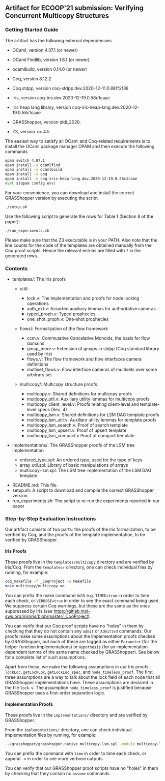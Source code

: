 ## Artifact for ECOOP'21 submission: Verifying Concurrent Multicopy Structures

### Getting Started Guide

The artifact has the following external dependencies

- OCaml, version 4.07.1 (or newer)

- OCaml Findlib, version 1.8.1 (or newer)

- ocamlbuild, version 0.14.0 (or newer)

- Coq, version 8.12.2

- Coq stdpp, version coq-stdpp.dev.2020-12-11.0.881f2f38

- Iris, version coq-iris.dev.2020-12-19.0.58c1caae

- Iris heap lang library, version coq-iris-heap-lang.dev.2020-12-19.0.58c1caae

- GRASShopper, version pldi_2020.

- Z3, version >= 4.5

The easiest way to satisfy all OCaml and Coq-related requirements is to install the OCaml package manager OPAM and then execute the following commands

```bash
opam switch 4.07.1
opam install -y ocamlfind
opam install -y ocamlbuild
opam install -y coq
opam install -y coq-iris-heap-lang.dev.2020-12-19.0.58c1caae
eval $(opam config env)
```

For your convenience, you can download and install the correct GRASShopper version by executing the script

```bash
./setup.sh
```

Use the following script to generate the rows for Table 1 (Section 8 of the paper):

```bash
./run_experiments.sh
```

Please make sure that the Z3 executable is in your PATH. Also note that the line counts for the code of the templates are obtained manually from the Coq proof scripts. Hence the relevant entries are filled with `?` in the generated rows.

### Contents

+ templates/:
    The Iris proofs
    
  + util/:
    - lock.v:
        The implementation and proofs for node locking operations
    - auth_ext.v:
        Assorted auxiliary lemmas for authoritative cameras
    - typed_proph.v:
        Typed prophecies
    - one_shot_proph.v:
        One-shot prophecies
        
  + flows/:
    Formalization of the flow framework
    - ccm.v:
        Commutative Cancelative Monoids, the basis for flow domains
    - gmap_more.v:
        Extension of gmaps in stdpp (Coq standard library used by Iris)
    - flows.v:
        The flow framework and flow interfaces camera definitions
    - multiset_flows.v:
        Flow interface cameras of multisets over some arbitrary set
        
  + multicopy/:
    Multicopy structure proofs
    - multicopy.v:
        Shared definitions for multicopy proofs
    - multicopy_util.v:
        Auxiliary utility lemmas for multicopy proofs
    - multicopy_client_level.v:
        Proofs relating client-level and template-level specs (Sec. 4)
    - multicopy_lsm.v:
        Shared definitions for LSM DAG template proofs
    - multicopy_lsm_util.v:
        Auxiliary utility lemmas for template proofs
    - multicopy_lsm_search.v:
        Proof of search template
    - multicopy_lsm_upsert.v:
        Proof of upsert template
    - multicopy_lsm_compact.v
        Proof of compact template
        
+ implementations/:
  The GRASShopper proofs of the LSM tree implementation
  - ordered_type.spl:
      An ordered type, used for the type of keys
  - array_util.spl:
      Library of basic manipulations of arrays
  - multicopy-lsm.spl:
      The LSM tree implementation of the LSM DAG template 
  
- README.md:
     This file.
- setup.sh:
     A script to download and compile the correct GRASShopper version.
- run_experiments.sh:
     The script to re-run the experiments reported in our paper

### Step-by-Step Evaluation Instructions

Our artifact consists of two parts: the proofs of the Iris formalization, to be verified by Coq, and the proofs of the template implementation, to be verified by GRASShopper.


#### Iris Proofs

These proofs live in the `templates/multicopy` directory and are verified by Iris/Coq.
From the `templates/` directory, one can check individual files by running, for example:

```bash
coq_makefile -f _CoqProject -o Makefile
make multicopy/multicopy.vo
```

You can prefix the make command with e.g. `TIMED=true` in order to time each check, or `VERBOSE=true` in order to see the exact command being used. We suppress certain Coq warnings, but these are the same as the ones suppressed by Iris (see https://gitlab.mpi-sws.org/iris/iris/blob/master/_CoqProject).

You can verify that our Coq proof scripts have no "holes" in them by checking that they do not contain any `admit` or `Admitted` commands. Our proofs make some assumptions about the implementation proofs checked by GRASShopper, but each of these are tagged as either `Parameter` (for the helper function implementations) or `Hypothesis` (for an implementation-dependent lemma of the same name checked by GRASShopper). See below for a complete list of such assumptions.

Apart from these, we make the following assumptions in our Iris proofs:
`lockLoc`, `getLockLoc`, `getLockLoc_spec`, and `node_timeless_proof`. The first three assumptions are a way to talk about the lock field of each node that all GRASShopper implementations have. These assumptions are declared in the file `lock.v`. The assumption `node_timeless_proof` is justified because GRASShopper uses a first-order separation logic.


#### Implementation Proofs

These proofs live in the `implementations/` directory and are verified by GRASShopper.

From the `implementations/` directory, one can check individual implementation files by running, for example:

```bash
../grasshopper/grasshopper.native multicopy-lsm.spl -module multicopy-lsm
```

You can prefix the command with `time` in order to time each check, or append `-v` in order to see more verbose outputs.

You can verify that our GRASShopper proof scripts have no "holes" in them by checking that they contain no `assume` commands. 

